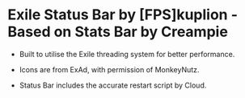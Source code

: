 # Exile Status Bar by [FPS]kuplion - Based on Stats Bar by Creampie

* Built to utilise the Exile threading system for better performance.

* Icons are from ExAd, with permission of MonkeyNutz.

* Status Bar includes the accurate restart script by Cloud.